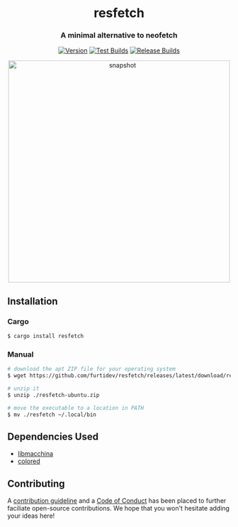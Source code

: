 <div align="center">

# resfetch
### A minimal alternative to neofetch

[![Version](https://img.shields.io/crates/v/resfetch?label=version)](https://crates.io/crates/resfetch)
[![Test Builds](https://github.com/hitblast/resfetch/actions/workflows/build.yml/badge.svg)](https://github.com/hitblast/resfetch/actions/workflows/build.yml)
[![Release Builds](https://github.com/hitblast/resfetch/actions/workflows/release.yml/badge.svg)](https://github.com/hitblast/resfetch/actions/workflows/release.yml)

<img src="https://github.com/hitblast/resfetch/blob/main/static/preview.png" style="width: 500px; height: auto;" alt="snapshot"> <br>

</div>

## Installation

### Cargo
```bash
$ cargo install resfetch
```

### Manual
```bash
# download the apt ZIP file for your operating system
$ wget https://github.com/furtidev/resfetch/releases/latest/download/resfetch-ubuntu.zip

# unzip it
$ unzip ./resfetch-ubuntu.zip

# move the executable to a location in PATH
$ mv ./resfetch ~/.local/bin
```

## Dependencies Used
- [libmacchina](https://github.com/Macchina-CLI/libmacchina)
- [colored](https://crates.io/crates/colored)

## Contributing
A [contribution guideline](./CONTRIBUTING.md) and a [Code of Conduct](./CODE_OF_CONDUCT.md) has been placed to further faciliate open-source contributions. We hope that you won't hesitate adding your ideas here!
